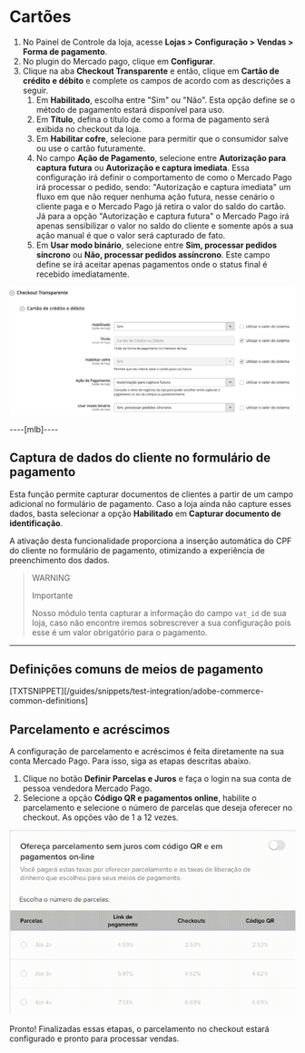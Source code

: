 # Cartões

1. No Painel de Controle da loja, acesse **Lojas > Configuração > Vendas > Forma de pagamento**.
2. No plugin do Mercado pago, clique em **Configurar**.
3. Clique na aba **Checkout Transparente** e então, clique em **Cartão de crédito e débito** e complete os campos de acordo com as descrições a seguir.
    1. Em **Habilitado**, escolha entre "Sim" ou "Não". Esta opção define se o método de pagamento estará disponível para uso.
    2. Em **Título**, defina o título de como a forma de pagamento será exibida no checkout da loja.
    3. Em **Habilitar cofre**, selecione para permitir que o consumidor salve ou use o cartão futuramente.
    4. No campo **Ação de Pagamento**, selecione entre **Autorização para captura futura** ou **Autorização e captura imediata**. Essa configuração irá definir o comportamento de como o Mercado Pago irá processar o pedido, sendo: "Autorização e captura imediata" um fluxo em que não requer nenhuma ação futura, nesse cenário o cliente paga e o Mercado Pago já retira o valor do saldo do cartão. Já para a opção "Autorização e captura futura" o Mercado Pago irá apenas sensibilizar o valor no saldo do cliente e somente após a sua ação manual é que o valor será capturado de fato.
    5. Em **Usar modo binário**, selecione entre **Sim, processar pedidos síncrono** ou **Não, processar pedidos assíncrono**. Este campo define se irá aceitar apenas pagamentos onde o status final é recebido imediatamente.

![](/images/adobe-commerce/credito_e_debito.png)


----[mlb]----
## Captura de dados do cliente no formulário de pagamento

Esta função permite capturar documentos de clientes a partir de um campo adicional no formulário de pagamento. Caso a loja ainda não capture esses dados, basta selecionar a opção **Habilitado** em **Capturar documento de identificação**. 

A ativação desta funcionalidade proporciona a inserção automática do CPF do cliente no formulário de pagamento, otimizando a experiência de preenchimento dos dados.


> WARNING
>
> Importante
>
> Nosso módulo tenta capturar a informação do campo `vat_id` de sua loja, caso não encontre iremos sobrescrever a sua configuração pois esse é um valor obrigatório para o pagamento.

------------

## Definições comuns de meios de pagamento

[TXTSNIPPET][/guides/snippets/test-integration/adobe-commerce-common-definitions]

## Parcelamento e acréscimos

A configuração de parcelamento e acréscimos é feita diretamente na sua conta Mercado Pago. Para isso, siga as etapas descritas abaixo.

1. Clique no botão **Definir Parcelas e Juros** e faça o login na sua conta de pessoa vendedora Mercado Pago.
2. Selecione a opção **Código QR e pagamentos online**, habilite o parcelamento e selecione o número de parcelas que deseja oferecer no checkout. As opções vão de 1 a 12 vezes.

![Installment and interest](/images/adobe-commerce/parcelamento.gif)

Pronto! Finalizadas essas etapas, o parcelamento no checkout estará configurado e pronto para processar vendas.